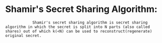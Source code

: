 
# Shamir's Secret Sharing Algorithm:
                Shamir's secret sharing algorithm is secret sharing algorithm in which the secret is split into N parts (also called shares) out of which k(<N) can be used to reconstruct(regenerate) original secret.
        
